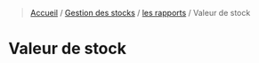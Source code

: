 > [Accueil](../../index.md) / [Gestion des stocks](../index.md) / [les rapports](./index.md) / Valeur de stock

# Valeur de stock